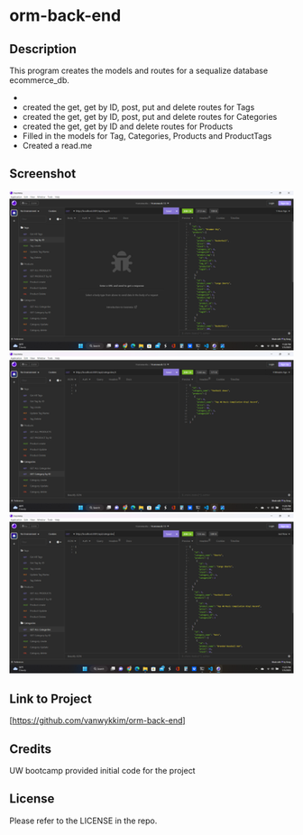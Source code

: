 # orm-back-end
## Description

This program creates the models and routes for a sequalize database ecommerce_db. 

- 
- created the get, get by ID, post, put and delete routes for Tags
- created the get, get by ID, post, put and delete routes for Categories
- created the get, get by ID and delete routes for Products
- Filled in the models for Tag, Categories, Products and ProductTags
- Created a read.me

## Screenshot

![Screenshot of insomnia get by id for tags](tagGetByID.png)
![Screenshot of insomnia get for categories](categoriesGetByID.png)
![Screenshot of insomnia get by id for categories](categoriesGetAll.png)


## Link to Project

[https://github.com/vanwykkim/orm-back-end]

## Credits

UW bootcamp provided initial code for the project

## License

Please refer to the LICENSE in the repo.
